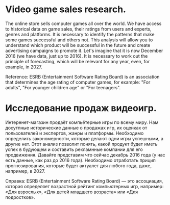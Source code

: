 # Video game sales research.

The online store sells computer games all over the world. We have access to historical data on game sales, their ratings from users and experts, genres and platforms.
It is necessary to identify the patterns that make some games successful and others not. This analysis will allow you to understand which product will be successful in the future and
create advertising campaigns to promote it.
Let's imagine that it is now December 2016 (we have data, just up to 2016). It is necessary to work out the principle of forecasting, which will be relevant for any
year, even, for example, in 2027.

Reference:
ESRB (Entertainment Software Rating Board) is an association that determines the age rating of computer games, for example: "For adults", "For younger children
age" or "For teenagers".


# Исследование продаж видеоигр.

Интеренет-магазин продаёт компьётерные игры по всему миру. Нам досутпные исторические данные о продажах игр, их оценках от пользователей и экспертов, жанры и платформы.
Необходимо определить закономерности, которые делают одни игры успешными, а другие нет. Этот анализ позволит понять, какой продукт будет иметь успех в будующем и 
составить рекламнные компании для его продвижения.
Давайте представим что сейчас декабрь 2016 года (у нас есть данные, как раз до 2016 года). Необходимо отработать прицип прогнозирования, которые будет актуалет для любого 
года, даже, например, в 2027. 

Справка:
ESRB (Entertainment Software Rating Board) — это ассоциация, которая определяет возрастной рейтинг компьютерных игр, например: «Для взрослых», «Для детей младшего 
возраста» или «Для подростков».
